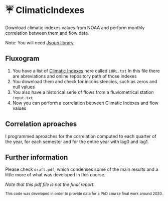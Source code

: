 # ☔️ ClimaticIndexes
Download climatic indexes values from NOAA and perform monthly correlation between them and flow data.

Note: You will need [Jsoup library](https://jsoup.org/download).

## Fluxogram
1. You have a list of [Climatic Indexes](https://github.com/sourisivre/ClimaticIndexes/blob/main/files/iURL.txt) here called `iURL.txt` In this file there are abreviations and online repository path of those indexes
2. You download them and check for inconsistencies, such as zeros and null values
3. You also have a historical serie of flows from a fluviometrical station `input.txt`
4. Now you can perform a correlation between Climatic Indexes and flow values

## Correlation aproaches

I programmed aproaches for the correlation computed to each quarter of the year, for each semester and for the entire year with lag0 and lag1.

## Further information

Please check `draft.pdf`, which condenses some of the main results and a little more of what was developed in this course. 

_Note that this pdf file is not the final report._

<sub>This code was developed in order to provide data for a PhD course final work around 2020.</sub>
